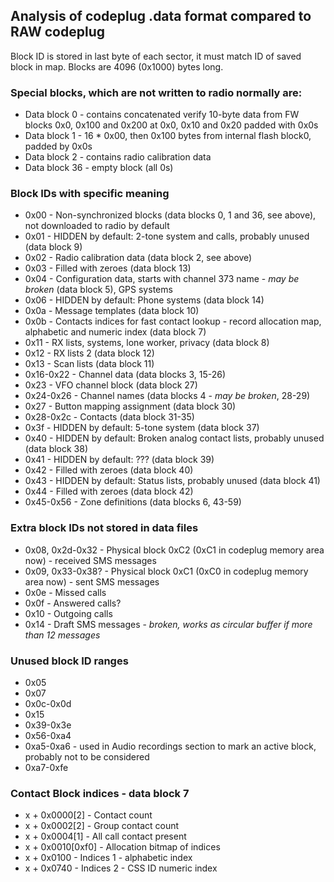 ## Analysis of codeplug .data format compared to RAW codeplug ##
Block ID is stored in last byte of each sector, it must match ID of saved block in map. Blocks are 4096 (0x1000) bytes long.

### Special blocks, which are not written to radio normally are: ###
* Data block 0 - contains concatenated verify 10-byte data from FW blocks 0x0, 0x100 and 0x200 at 0x0, 0x10 and 0x20 padded with 0x0s
* Data block 1 - 16 * 0x00, then 0x100 bytes from internal flash block0, padded by 0x0s
* Data block 2 - contains radio calibration data
* Data block 36 - empty block (all 0s)

### Block IDs with specific meaning ###
* 0x00 - Non-synchronized blocks (data blocks 0, 1 and 36, see above), not downloaded to radio by default
* 0x01 - HIDDEN by default: 2-tone system and calls, probably unused (data block 9)
* 0x02 - Radio calibration data (data block 2, see above)
* 0x03 - Filled with zeroes (data block 13)
* 0x04 - Configuration data, starts with channel 373 name - _may be broken_ (data block 5), GPS systems
* 0x06 - HIDDEN by default: Phone systems (data block 14)
* 0x0a - Message templates (data block 10)
* 0x0b - Contacts indices for fast contact lookup - record allocation map, alphabetic and numeric index (data block 7)
* 0x11 - RX lists, systems, lone worker, privacy (data block 8)
* 0x12 - RX lists 2 (data block 12)
* 0x13 - Scan lists (data block 11)
* 0x16-0x22 - Channel data (data blocks 3, 15-26)
* 0x23 - VFO channel block (data block 27)
* 0x24-0x26 - Channel names (data blocks 4 - _may be broken_, 28-29)
* 0x27 - Button mapping assignment (data block 30)
* 0x28-0x2c - Contacts (data block 31-35)
* 0x3f - HIDDEN by default: 5-tone system (data block 37)
* 0x40 - HIDDEN by default: Broken analog contact lists, probably unused (data block 38)
* 0x41 - HIDDEN by default: ??? (data block 39)
* 0x42 - Filled with zeroes (data block 40)
* 0x43 - HIDDEN by default: Status lists, probably unused (data block 41)
* 0x44 - Filled with zeroes (data block 42)
* 0x45-0x56 - Zone definitions (data blocks 6, 43-59)

### Extra block IDs not stored in data files ###
* 0x08, 0x2d-0x32 - Physical block 0xC2 (0xC1 in codeplug memory area now) - received SMS messages
* 0x09, 0x33-0x38? - Physical block 0xC1 (0xC0 in codeplug memory area now) - sent SMS messages
* 0x0e - Missed calls
* 0x0f - Answered calls?
* 0x10 - Outgoing calls
* 0x14 - Draft SMS messages - *broken, works as circular buffer if more than 12 messages*

### Unused block ID ranges ###
* 0x05
* 0x07
* 0x0c-0x0d
* 0x15
* 0x39-0x3e
* 0x56-0xa4
* 0xa5-0xa6 - used in Audio recordings section to mark an active block, probably not to be considered
* 0xa7-0xfe

### Contact Block indices - data block 7 ###
* x + 0x0000[2] - Contact count
* x + 0x0002[2] - Group contact count
* x + 0x0004[1] - All call contact present
* x + 0x0010[0xf0] - Allocation bitmap of indices
* x + 0x0100 - Indices 1 - alphabetic index
* x + 0x0740 - Indices 2 - CSS ID numeric index
